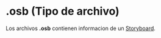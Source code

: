 # .osb (Tipo de archivo)

Los archivos **.osb** contienen informacion de un [Storyboard](/wiki/Storyboard).
